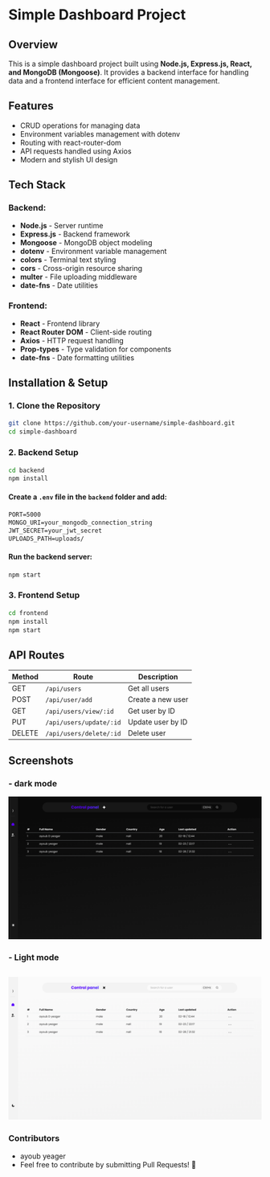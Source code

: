 # Simple Dashboard Project

## Overview

This is a simple dashboard project built using **Node.js, Express.js, React, and MongoDB (Mongoose)**. It provides a backend interface for handling data and a frontend interface for efficient content management.

## Features

- CRUD operations for managing data
- Environment variables management with dotenv
- Routing with react-router-dom
- API requests handled using Axios
- Modern and stylish UI design

## Tech Stack

### **Backend:**

- **Node.js** - Server runtime
- **Express.js** - Backend framework
- **Mongoose** - MongoDB object modeling
- **dotenv** - Environment variable management
- **colors** - Terminal text styling
- **cors** - Cross-origin resource sharing
- **multer** - File uploading middleware
- **date-fns** - Date utilities

### **Frontend:**

- **React** - Frontend library
- **React Router DOM** - Client-side routing
- **Axios** - HTTP request handling
- **Prop-types** - Type validation for components
- **date-fns** - Date formatting utilities

## Installation & Setup

### **1. Clone the Repository**

```sh
git clone https://github.com/your-username/simple-dashboard.git
cd simple-dashboard
```

### **2. Backend Setup**

```sh
cd backend
npm install
```

#### Create a `.env` file in the `backend` folder and add:

```
PORT=5000
MONGO_URI=your_mongodb_connection_string
JWT_SECRET=your_jwt_secret
UPLOADS_PATH=uploads/
```

#### Run the backend server:

```sh
npm start
```

### **3. Frontend Setup**

```sh
cd frontend
npm install
npm start
```

## **API Routes**

| Method | Route                   | Description       |
| ------ | ----------------------- | ----------------- |
| GET    | `/api/users`            | Get all users     |
| POST   | `/api/user/add`         | Create a new user |
| GET    | `/api/users/view/:id`   | Get user by ID    |
| PUT    | `/api/users/update/:id` | Update user by ID |
| DELETE | `/api/users/delete/:id` | Delete user       |

## **Screenshots**

### - dark mode

![Dark mode](frontend/public/img/dark%20mode.png)

### - Light mode

![Light mode](frontend/public/img/Light%20mode.png)
---


### **Contributors**

- ayoub yeager
- Feel free to contribute by submitting Pull Requests! 🚀
